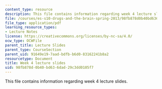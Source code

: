 ```yaml
---
content_type: resource
description: This file contains information regarding week 4 lecture slides.
file: /courses/es-s10-drugs-and-the-brain-spring-2013/98fb878d0b40bd636dad29c3dd0105f7_MITES_S10S13_Week4.pdf
file_type: application/pdf
learning_resource_types:
- Lecture Notes
license: https://creativecommons.org/licenses/by-nc-sa/4.0/
ocw_type: OCWFile
parent_title: Lecture Slides
parent_type: CourseSection
parent_uid: 91649e19-7aad-bdfb-b6d0-83162241b8a2
resourcetype: Document
title: Week 4 lecture slides
uid: 98fb878d-0b40-bd63-6dad-29c3dd0105f7
---
```

This file contains information regarding week 4 lecture slides.